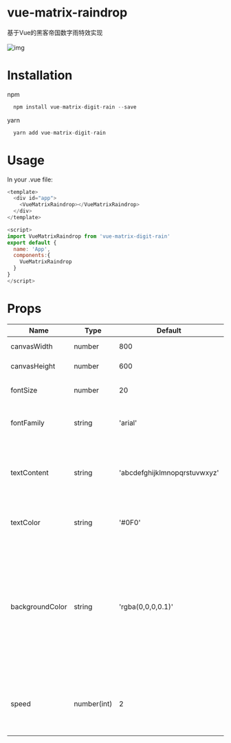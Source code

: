 # vue-matrix-raindrop
基于Vue的黑客帝国数字雨特效实现<br><br>
![img](https://github.com/houzisbw/vue-matrix-raindrop/blob/master/imgs/rain.gif)

# Installation
npm
```js
  npm install vue-matrix-digit-rain --save
```
yarn
```js
  yarn add vue-matrix-digit-rain
```
# Usage
In your .vue file:
```js
<template>
  <div id="app">
    <VueMatrixRaindrop></VueMatrixRaindrop>
  </div>
</template>

<script>
import VueMatrixRaindrop from 'vue-matrix-digit-rain'
export default {
  name: 'App',
  components:{
    VueMatrixRaindrop
  }
}
</script>
```
# Props
| Name | Type | Default | Description |
|------|------|---------|-------------|
| canvasWidth | number | 800 | The width of canvas |
| canvasHeight | number | 600 | The height of canvas |
| fontSize | number | 20 | The font-size of digit rain letter |
| fontFamily | string | 'arial' | The font-family of digit rain letter |
| textContent | string | 'abcdefghijklmnopqrstuvwxyz' | The text of rain letter,which will choose the  index of **textContent** randomly|
| textColor | string | '#0F0' | The format of color only supports '#' style, not rgb |
| backgroundColor | string | 'rgba(0,0,0,0.1)' | The background-color of canvas, please note the **0.1** in rgba, this value decides the tail length of rain drop, the bigger of the value, the shorter of the tail |
| speed | number(int) | 2 | The speed of rain drop down,the bigger of the value, the slower of the speed|

